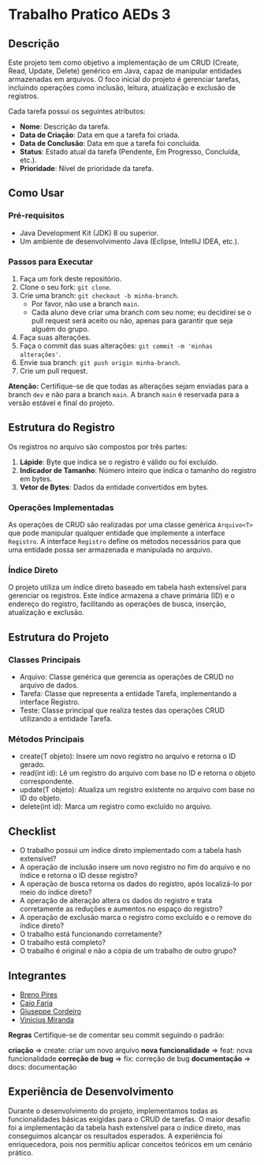 # Trabalho Pratico AEDs 3

## Descrição
Este projeto tem como objetivo a implementação de um CRUD (Create, Read, Update, Delete) genérico em Java, capaz de manipular entidades armazenadas em arquivos. O foco inicial do projeto é gerenciar tarefas, incluindo operações como inclusão, leitura, atualização e exclusão de registros.

Cada tarefa possui os seguintes atributos:

- **Nome**: Descrição da tarefa.
- **Data de Criação**: Data em que a tarefa foi criada.
- **Data de Conclusão**: Data em que a tarefa foi concluída.
- **Status**: Estado atual da tarefa (Pendente, Em Progresso, Concluída, etc.).
- **Prioridade**: Nível de prioridade da tarefa.

## Como Usar

### Pré-requisitos

- Java Development Kit (JDK) 8 ou superior.
- Um ambiente de desenvolvimento Java (Eclipse, IntelliJ IDEA, etc.).

### Passos para Executar

1. Faça um fork deste repositório.
2. Clone o seu fork: `git clone`.
3. Crie uma branch: `git checkout -b minha-branch`.
   - Por favor, não use a branch `main`.
   - Cada aluno deve criar uma branch com seu nome; eu decidirei se o pull request será aceito ou não, apenas para garantir que seja alguém do grupo.
4. Faça suas alterações.
5. Faça o commit das suas alterações: `git commit -m 'minhas alterações'`.
6. Envie sua branch: `git push origin minha-branch`.
7. Crie um pull request.

**Atenção:** Certifique-se de que todas as alterações sejam enviadas para a branch `dev` e não para a branch `main`. A branch `main` é reservada para a versão estável e final do projeto.

## Estrutura do Registro
Os registros no arquivo são compostos por três partes:

1. **Lápide**: Byte que indica se o registro é válido ou foi excluído.
2. **Indicador de Tamanho**: Número inteiro que indica o tamanho do registro em bytes.
3. **Vetor de Bytes**: Dados da entidade convertidos em bytes.

### Operações Implementadas
As operações de CRUD são realizadas por uma classe genérica `Arquivo<T>` que pode manipular qualquer entidade que implemente a interface `Registro`. A interface `Registro` define os métodos necessários para que uma entidade possa ser armazenada e manipulada no arquivo.

### Índice Direto
O projeto utiliza um índice direto baseado em tabela hash extensível para gerenciar os registros. Este índice armazena a chave primária (ID) e o endereço do registro, facilitando as operações de busca, inserção, atualização e exclusão.

## Estrutura do Projeto
### Classes Principais
- Arquivo<T extends Registro>: Classe genérica que gerencia as operações de CRUD no arquivo de dados.
- Tarefa: Classe que representa a entidade Tarefa, implementando a interface Registro.
- Teste: Classe principal que realiza testes das operações CRUD utilizando a entidade Tarefa.
### Métodos Principais
- create(T objeto): Insere um novo registro no arquivo e retorna o ID gerado.
- read(int id): Lê um registro do arquivo com base no ID e retorna o objeto correspondente.
- update(T objeto): Atualiza um registro existente no arquivo com base no ID do objeto.
- delete(int id): Marca um registro como excluído no arquivo.

## Checklist

- O trabalho possui um índice direto implementado com a tabela hash extensível?
- A operação de inclusão insere um novo registro no fim do arquivo e no índice e retorna o ID desse registro?
- A operação de busca retorna os dados do registro, após localizá-lo por meio do índice direto?
- A operação de alteração altera os dados do registro e trata corretamente as reduções e aumentos no espaço do registro?
- A operação de exclusão marca o registro como excluído e o remove do índice direto?
- O trabalho está funcionando corretamente?
- O trabalho está completo?
- O trabalho é original e não a cópia de um trabalho de outro grupo?

## Integrantes
- [Breno Pires](https://www.linkedin.com/in/brenopiressantos/)
- [Caio Faria](https://www.linkedin.com/in/caiofdiniz)
- [Giuseppe Cordeiro](https://www.linkedin.com/in/giuseppecordeiro/)
- [Vinicius Miranda](https://www.linkedin.com/in/vinimiraa/)

**Regras** 
Certifique-se de comentar seu commit seguindo o padrão:

**criação** => create: criar um novo arquivo
**nova funcionalidade** => feat: nova funcionalidade
**correção de bug** => fix: correção de bug
**documentação** => docs: documentação

## Experiência de Desenvolvimento
Durante o desenvolvimento do projeto, implementamos todas as funcionalidades básicas exigidas para o CRUD de tarefas. O maior desafio foi a implementação da tabela hash extensível para o índice direto, mas conseguimos alcançar os resultados esperados. A experiência foi enriquecedora, pois nos permitiu aplicar conceitos teóricos em um cenário prático.


